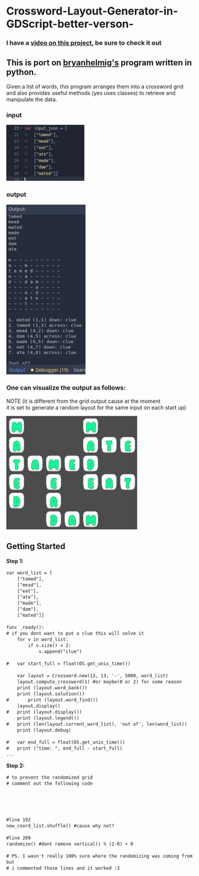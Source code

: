 # Crossword-Layout-Generator-in-GDScript-better-verson-

### I have a [video on this project](https://m.youtube.com/watch?v=zEfwmYxQMeI), be sure to check it out

## This is port on [bryanhelmig's](https://github.com/jeremy886/crossword_helmig) program written in python. 

Given a list of words, this program arranges them into a crossword grid  
and also provides useful methods (yes uses classes) to retrieve and manipulate the data.


### input 
![Example Output](https://github.com/Rocket-007/Crossword-Layout-Generator-in-GDScript-better-verson-/blob/main/screenshots/Screenshot%202022-10-25%209.33.38%20PM.png)
### output
![Example Output](https://github.com/Rocket-007/Crossword-Layout-Generator-in-GDScript-better-verson-/blob/main/screenshots/Screenshot%202022-10-25%209.33.05%20PM.png)



### One can visualize the output as follows:

NOTE  (it is different from the grid output cause at the moment  
it is set to generate a random layout for the same input on each start up)

![Example Output](https://github.com/Rocket-007/Crossword-Layout-Generator-in-GDScript-better-verson-/blob/main/screenshots/Screenshot%202022-10-25%209.35.11%20PM.png)

## Getting Started

**Step 1:** 
```
var word_list = [
	["tamed"],
	["mead"],
	["eat"],
	["ate"],
	["made"],
	["dam"],
	["mated"]]

func _ready():
# if you dont want to put a clue this will solve it
	for v in word_list:
		if v.size() < 2:
			v.append("clue")

#	var start_full = float(OS.get_unix_time())
  
	var layout = Crossword.new(13, 13, '-', 5000, word_list)
	layout.compute_crossword(1) #or maybe(0 or 2) for some reason
	print (layout.word_bank())
	print (layout.solution())
#       print (layout.word_find())
	layout.display()
#	print (layout.display())
	print (layout.legend())
#	print (len(layout.current_word_list), 'out of', len(word_list))
	print (layout.debug)
	
#	var end_full = float(OS.get_unix_time())
#	print ("time: ", end_full - start_full)
...
```
**Step 2:** 
```
# to prevent the randomized grid
# comment out the following code





#line 192
new_coord_list.shuffle() #cause why not?

#line 209
randomize() #dont remove vertical() % (2-0) + 0

# PS. I wasn't really 100% sure where the randomizing was coming from but
# i commented those lines and it worked :3
```

